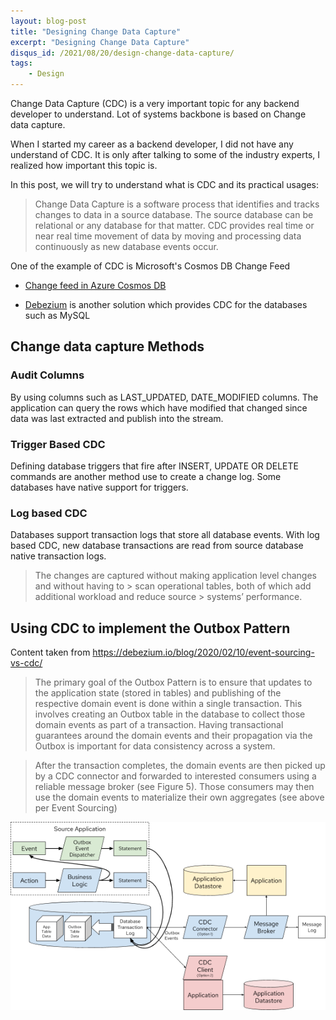 ```yaml
---
layout: blog-post
title: "Designing Change Data Capture"
excerpt: "Designing Change Data Capture"
disqus_id: /2021/08/20/design-change-data-capture/
tags:
    - Design
---
```


Change Data Capture (CDC) is a very important topic for any backend developer to understand. Lot of systems backbone is based on Change data capture.

When I started my career as a backend developer, I did not have any understand of CDC. It is only after talking to some of the industry experts, I realized how important this topic is.

In this post, we will try to understand what is CDC and its practical usages:

> Change Data Capture is a software process that identifies and tracks changes to data in a source database. The source database can be relational or any database for that matter. CDC provides real time or near real time movement of data by moving and processing data continuously as new database events occur.

One of the example of CDC is Microsoft's Cosmos DB Change Feed

* [Change feed in Azure Cosmos DB](https://docs.microsoft.com/en-us/azure/cosmos-db/change-feed)

* [Debezium](https://debezium.io/) is another solution which provides CDC for the databases such as MySQL


## Change data capture Methods

### Audit Columns

By using columns such as LAST_UPDATED, DATE_MODIFIED columns. The application can query the rows which have modified that changed since data was last extracted and publish into the stream.

### Trigger Based CDC

Defining database triggers that fire after INSERT, UPDATE OR DELETE commands are another method use to create a change log. Some databases have native support for triggers.

### Log based CDC

Databases support transaction logs that store all database events. With log based CDC, new database transactions are read from source database native transaction logs.

> The changes are captured without making application level changes and without having to > scan operational tables, both of which add additional workload and reduce source > systems’ performance.

## Using CDC to implement the Outbox Pattern

Content taken from https://debezium.io/blog/2020/02/10/event-sourcing-vs-cdc/

> The primary goal of the Outbox Pattern is to ensure that updates to the application  state (stored in tables) and publishing of the respective domain event is done within a  single transaction. This involves creating an Outbox table in the database to collect  those domain events as part of a transaction. Having transactional guarantees around the  domain events and their propagation via the Outbox is important for data consistency  across a system.

> After the transaction completes, the domain events are then picked up by a CDC  connector and forwarded to interested consumers using a reliable message broker (see  Figure 5). Those consumers may then use the domain events to materialize their own  aggregates (see above per Event Sourcing)

<img src='/images/Blog/cdc.png'  />